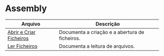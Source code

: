 # Assembly

| Arquivo                                                 | Descrição                                      |
|---------------------------------------------------------|------------------------------------------------|
| [Abrir e Criar Ficheiros](./Abrir-e-Criar-Ficheiros.md) | Documenta a criação e a abertura de ficheiros. |
| [Ler Ficheiros](./Ler-Ficheiros.md)                     | Documenta a leitura de arquivos.               |